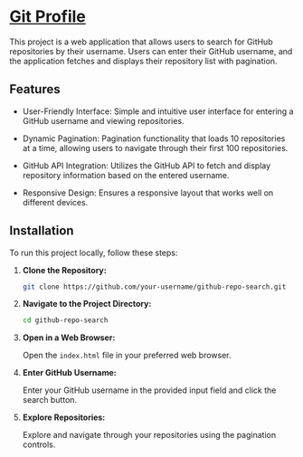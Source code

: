 # <a href="">Git Profile</a>
This project is a web application that allows users to search for GitHub repositories by their username. Users can enter their GitHub username, and the application fetches and displays their repository list with pagination.

## Features

- User-Friendly Interface: Simple and intuitive user interface for entering a GitHub username and viewing repositories.

- Dynamic Pagination: Pagination functionality that loads 10 repositories at a time, allowing users to navigate through their first 100 repositories.

- GitHub API Integration: Utilizes the GitHub API to fetch and display repository information based on the entered username.

- Responsive Design: Ensures a responsive layout that works well on different devices.

## Installation

To run this project locally, follow these steps:

1. **Clone the Repository:**

    ```bash
    git clone https://github.com/your-username/github-repo-search.git
    ```

2. **Navigate to the Project Directory:**

    ```bash
    cd github-repo-search
    ```

3. **Open in a Web Browser:**

    Open the `index.html` file in your preferred web browser.

4. **Enter GitHub Username:**

    Enter your GitHub username in the provided input field and click the search button.

5. **Explore Repositories:**

    Explore and navigate through your repositories using the pagination controls.

